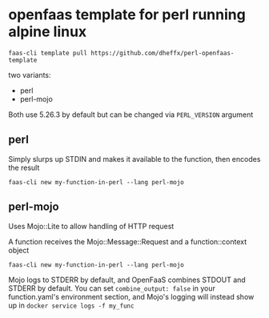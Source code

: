 # openfaas template for perl running alpine linux

```shell
faas-cli template pull https://github.com/dheffx/perl-openfaas-template
```

two variants:

- perl
- perl-mojo

Both use 5.26.3 by default but can be changed via `PERL_VERSION` argument

## perl

Simply slurps up STDIN and makes it available to the function, then encodes the result

```shell
faas-cli new my-function-in-perl --lang perl-mojo
```

## perl-mojo

Uses Mojo::Lite to allow handling of HTTP request

A function receives the Mojo::Message::Request and a function::context object

```shell
faas-cli new my-function-in-perl --lang perl-mojo
```

Mojo logs to STDERR by default, and OpenFaaS combines STDOUT and STDERR by default.
You can set `combine_output: false` in your function.yaml's environment section, and Mojo's logging will instead show up in `docker service logs -f my_func`
